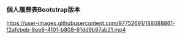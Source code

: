 ### 個人履歷表Bootstrap版本



https://user-images.githubusercontent.com/97752691/188088861-f2afcbeb-8ee8-4101-b808-61dd9b97ab21.mp4
